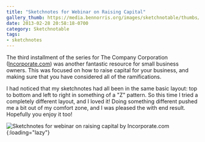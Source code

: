 ```yaml
---
title: "Sketchnotes for Webinar on Raising Capital"
gallery_thumb: https://media.bennorris.org/images/sketchnotable/thumbs/raise-capital-sketchnote.jpg
date: 2013-02-28 20:58:18-0700
category: Sketchnotable
tags:
- sketchnotes
---
```


The third installment of the series for The Company Corporation (<a href="http://www.incorporate.com" title="The Company Corporation">Incorporate.com</a>) was another fantastic resource for small business owners. This was focused on how to raise capital for your business, and making sure that you have considered all of the ramifications.

I had noticed that my sketchnotes had all been in the same basic layout: top to bottom and left to right in something of a "Z" pattern. So this time I tried a completely different layout, and I loved it! Doing something different pushed me a bit out of my comfort zone, and I was pleased the with end result. Hopefully you enjoy it too!

![Sketchnotes for webinar on raising capital by Incorporate.com](https://media.bennorris.org/images/sketchnotable/company-corporation/raise-capital-sketchnote.jpg){:loading="lazy"}

